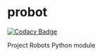 # probot

[![Codacy Badge](https://api.codacy.com/project/badge/Grade/5eb4c79af8454b61a836e10ca1e91d06)](https://app.codacy.com/gh/Project-Robots/probots?utm_source=github.com&utm_medium=referral&utm_content=Project-Robots/probots&utm_campaign=Badge_Grade)

Project Robots Python module
